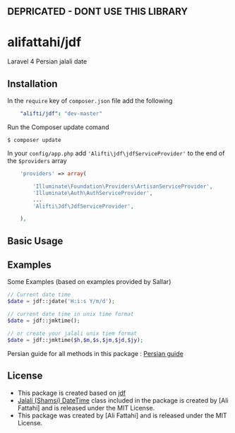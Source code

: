 ## DEPRICATED - DONT USE THIS LIBRARY

alifattahi/jdf
======

Laravel 4 Persian jalali date

<a name="installation"></a>
## Installation

In the `require` key of `composer.json` file add the following

```yml
    "alifti/jdf": "dev-master"
```

Run the Composer update comand

    $ composer update

In your `config/app.php` add `'Alifti\jdf\jdfServiceProvider'` to the end of the `$providers` array

```php
    'providers' => array(

        'Illuminate\Foundation\Providers\ArtisanServiceProvider',
        'Illuminate\Auth\AuthServiceProvider',
        ...
        'Alifti\Jdf\JdfServiceProvider',

    ),
```

<a name="basic-usage"></a>
## Basic Usage
## Examples ##

Some Examples (based on examples provided by Sallar)

```php
// Current date time
$date = jdf::jdate('H:i:s Y/m/d');

// current date time in unix time format
$date = jdf::jmktime();

// or create your jalali unix tiem format 
$date = jdf::jmktime($h,$m,$s,$jm,$jd,$jy);
```

Persian guide for all methods in this package : [Persian guide](http://jdf.scr.ir/rahnama/)

## License ##
- This package is created based on [jdf](http://jdf.scr.ir) 
- [Jalali (Shamsi) DateTime](https://github.com/alifattahi/jdf) class included in the package is created by [Ali Fattahi] and is released under the MIT License. 
- This package was created by [Ali Fattahi] and is released under the MIT License.
